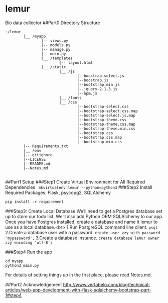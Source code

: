 # lemur
Bio data collector
##Part0 Directory Structure
```
~/lemur
        |__ /myapp
                |-- views.py
                |-- models.py
                |-- manage.py
                |-- main.py
                |__ /templates
                        |-- layout.html
                |__ /static
                        |__ /js
                                |--boostrap-select.js
                                |--boostrap.js
                                |--bootstrap.min.js
                                |--jquery-2.1.3.js
                                |--npm.js
                        |__ /fonts
                        |__ /css
                                |--bootstrap-select.css   
                                |--bootstrap-select.css.map
                                |--bootstrap-select.js.map
                                |--bootstrap-theme.css
                                |--bootstrap-theme.css.map
                                |--bootstrap-theme.min.css
                                |--bootstrap.css
                                |--bootstrap.css.map
                                |--bootstrap.min.css                     
        |-- Requirements.txt
        |__ /env
        |--.gitignore
        |--LICENSE
        |--README.md
        |--Notes.md


```
##Part1 Setup
###Step1 Create Virtual Environment for All Required Dependencies
``` mkvirtualenv lemur --python=python3```
###Step2 Install Required Packages: Flask, psycopg2, SQLAlchemy
```
pip install -r requirement
```
###Step3: Create Local Database
We’ll need to get a Postgres database set up to store our todo list. We’ll also add Python ORM SQLAlchemy to our app. Once you have Postgres installed, create a database and name it lemur to use as a local database.<br\>
1.Run PostgreSQL command line client.
```psql```
2.Create a database user with a password.
``` create user zzy with password 'mypassword'; ```
3.Create a database instance.
``` create database lemur owner zzy encoding 'utf-8'; ```

###Step4 Run the app

```
cd myapp
python3 main.py
```
For details of setting things up in the first place, please read Notes.md.

##Part2 Acknowledgement
http://www.vertabelo.com/blog/technical-articles/web-app-development-with-flask-sqlalchemy-bootstrap-part-1#step4
